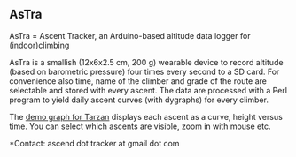 AsTra
-----

AsTra = Ascent Tracker, an Arduino-based altitude data logger for
(indoor)climbing

AsTra is a smallish (12x6x2.5 cm, 200 g) wearable device to record
altitude (based on barometric pressure) four times every second to a
SD card. For convenience also time, name of the climber and grade of
the route are selectable and stored with every ascent. The data are
processed with a Perl program to yield daily ascent curves (with
dygraphs) for every climber.

The [demo graph for
Tarzan](http://www.helsinki.fi/~syrjanen/AsTra/Tarzan/2014-05-27.html) displays each ascent as a curve, height
versus time. You can select which ascents are visible, zoom in with
mouse etc.


*Contact: ascend dot tracker at gmail dot com
